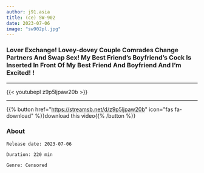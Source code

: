```yaml
---
author: j91.asia
title: (ce) SW-902
date: 2023-07-06
image: "sw902pl.jpg"
---
```


### Lover Exchange! Lovey-dovey Couple Comrades Change Partners And Swap Sex! My Best Friend’s Boyfriend’s Cock Is Inserted In Front Of My Best Friend And Boyfriend And I’m Excited! !
___

{{< youtubepl z9p5ljpaw20b >}}
___

{{% button href="https://streamsb.net/d/z9p5ljpaw20b" icon="fas fa-download" %}}download this video{{% /button %}}
### About

`Release date: 2023-07-06`

`Duration: 220 min`

`Genre:	Censored`